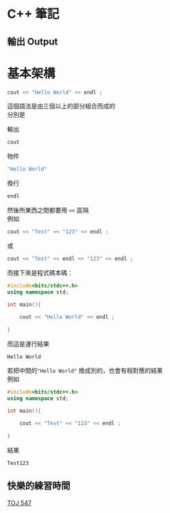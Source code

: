 # **C++ 筆記**
## 輸出 Output

# 基本架構  
```cpp
cout << "Hello World" << endl ;
```

這個語法是由三個以上的部分組合而成的  
分別是  

輸出  
```cpp
cout 
``` 

物件  
```cpp
"Hello World" 
```

換行  
```cpp
endl 
``` 

然後所東西之間都要用 ``` << ``` 區隔  
例如  

```cpp
cout << "Test" << "123" << endl ;
```
或  
```cpp
cout << "Test" << endl << "123" << endl ;
```

而接下來是程式碼本碼：  

```cpp
#include<bits/stdc++.h>
using namespace std;

int main(){
    
    cout << "Hello World" << endl ;
    
}
```

而這是運行結果  

```
Hello World
```

若把中間的``` "Hello World" ``` 換成別的，也會有相對應的結果  
例如  
```cpp
#include<bits/stdc++.h>
using namespace std;

int main(){
    
    cout << "Test" << "123" << endl ;
    
}
```

結果  

```
Test123
```

## 快樂的練習時間  

[TOJ 547](https://toj.tfcis.org/oj/pro/547/)  
